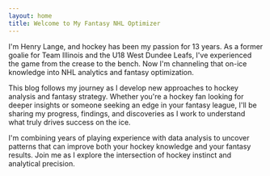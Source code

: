 ```yaml
---
layout: home
title: Welcome to My Fantasy NHL Optimizer
---
```

I'm Henry Lange, and hockey has been my passion for 13 years. As a former goalie for Team Illinois and the U18 West Dundee Leafs, I've experienced the game from the crease to the bench. Now I'm channeling that on-ice knowledge into NHL analytics and fantasy optimization.

This blog follows my journey as I develop new approaches to hockey analysis and fantasy strategy. Whether you're a hockey fan looking for deeper insights or someone seeking an edge in your fantasy league, I'll be sharing my progress, findings, and discoveries as I work to understand what truly drives success on the ice.

I'm combining years of playing experience with data analysis to uncover patterns that can improve both your hockey knowledge and your fantasy results. Join me as I explore the intersection of hockey instinct and analytical precision.
